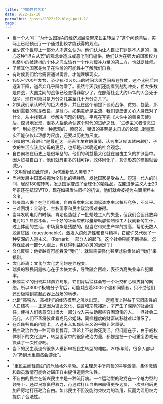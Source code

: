```yaml
---
title: '可能性的艺术'
date: 2022-12-10
permalink: /posts/2022/12/blog-post-2/
tags:
---
```


- 当一个人问：“为什么国家A的经济发展没带来民主转型？”这个问题背后，实际上已经预设了一个通过比较才能获得的观点。
- 至少这个世界上一部分人不这么认为。他们认为让人自证其罪是不人道的，担心这种“坦白从宽”的观念会造成或恶化刑讯逼供。他们认为在强大的国家权力和弱小的被逮捕的个体之间应该有一个作为缓冲力量的第三方，也就是律师。
- 了解其他国家是为了在浩瀚的可能性中了解我们自身。
- 有时候我们恰恰需要通过寓言，才能理解现实。
- 1500-1700年左右，至少有70%以上的时间大国之间都在打仗，这个比例后来逐渐下降，道尽弃几乎降为零了。虽然今天我们还能看到战乱冲突，但大多数是内战，大国之间的战争已经变得非常少了。在部落社会大约15%的人会死于战争，现在可能只是万分之几甚至几十万分之几了。
- 如果我们承认时代的巨大进步，并且在这个前提下谈论战争、贫穷、饥饿，那我们需要的就是改良，是耐心。如果进步是主流，我们更应该关心人类做对了什么，从中找到进一步解决问题的钥匙。平克在写完《人性中的善良天使》后，惊讶地发现，很多人拒绝承认这个时代的进步之处，“进步主义者憎恶进步”，到处盛行者一种悲观的、愤怒的、嘲讽的甚至是末日式的论调...衡量现实不能仅仅以理想为尺度，还要以历史为尺度。
- 明显的“社会进步”是最近这一两百年左右的事情，认为生活应该越来越好、子女的生活应该比父母的更好，也都是非常晚近的社会观念。
- 自由霸权在历史上是很罕见的。他们的利益最大化就在自由主义的扩张当中。因为贸易自由了，他们就有更多的钱可挣，政体同化了，意识形态的摩擦就会减少。
- “文明曾经如此辉煌，为何重新坠入黑暗？”
- 当初发展中国家被视为全球化的牺牲品，发达国家是受益人。短短一代人的时间，居然180度转弯，发达国家变成了全球化的牺牲品。左翼进步主义人士20年前还在抗议WTO，现在如果发生同样的抗议，他们就会被视为右翼民粹主义者。
- 怪美国人懒？在他们看来，自由资本主义和国家资本主义相互竞争，不公平。
- 三难困境：全球化、主权国家和民主政治很难兼得。
- 当年发明电灯的时候，肯定也造就了一批蜡烛工人的失业，但我们会因此放弃电灯吗？显然不会。一个好的社会应该尽量帮助那些蜡烛工人找到新的生计，过上体面的生活。市场竞争是残酷的，但当它带来生产率的提高，帮助无数人脱离贫困（questionable），激发人的创造性和奋斗精神，它或许又代表了一种更深的人道主义。（Remark: 一部分人的起飞，这个社会只能不断撕裂。怎样保证另一部分人跟上，也获得利益和心灵的满足？）
- 文化反弹：他者越有可能吞没“我们”，就越需要强化甚至想象集体的“我们”来抵御。
- 文化距离：文化与文化之间的差异程度。
- 瑞典的移民问题核心在于太快太多，导致融合困难，表征为高失业率和犯罪率。
- 极端主义的出现并非孤立现象，它们背后往往会有一个社交和心理支持的网络。所以300个极端分子背后，可能对应着3000个温和同情者，只不过他们还没极端到拿起武器上战场的地步。
- 北欧“高税收、高福利”的经济模型之所以出现，一定程度上得益于它同质性的人口结构——正是因为彼此文化、语言和宗教接近，才产生了深厚的社会信任，使得人们愿意交出很大一部分收入来扶助那些穷困潦倒的人。一旦社会二元化，人们不再将彼此看成兄弟姐妹，同样程度的财富转移就难以维系了。
- 在难民移民的问题上，人道主义和现实主义的平衡非常重要。
- 民主政治作为一种可重复博弈，理论上不必你死我活。但问题在于，由于威权体制下的文化遗产，转型国家中的很多政治力量，都愣是把一个可重复游戏玩换成了一次性游戏。
- 当下的民主衰退令很多人重新审视民主转型的难度。20多年前，很多人都以为“扔到水里自然会游泳”。
- 
- “重民主而轻自由”的危险格外清晰。民主理念中所包含的平等激情、集体激情和动员激情可能会对碾压自由提供道德合法性。
- 不自由的民主在新兴民主中是一种流行病。一个运动型的政党在一个魅力型的领导下，通过民意赢得权力，再通过打压自由来赢得更多选票，下次胜利后更加严厉地打压政治自由。如此民主不但没能约束权力的滥用，反而为滥用权力提供了合法性。







